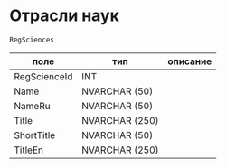 # Отрасли наук
`RegSciences`

|поле|тип|описание|
|-|-|-|
| RegScienceId | INT |  |
| Name | NVARCHAR (50) |  |
| NameRu | NVARCHAR (50) |  |
| Title | NVARCHAR (250) |  |
| ShortTitle | NVARCHAR (50) |  |
| TitleEn | NVARCHAR (250) |  |
